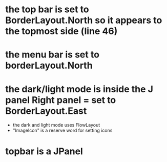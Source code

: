 # the top bar is set to BorderLayout.North so it appears to the topmost side (line 46)
# the menu bar is set to borderLayout.North
# the dark/light mode is inside the J panel Right panel = set to BorderLayout.East
- the dark and light mode uses FlowLayout
- "ImageIcon" is a reserve word for setting icons

# topbar is a JPanel 
